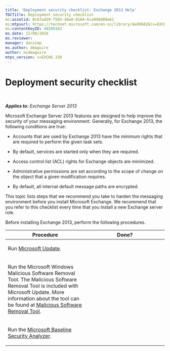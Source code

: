 ```yaml
---
title: 'Deployment security checklist: Exchange 2013 Help'
TOCTitle: Deployment security checklist
ms:assetid: 0cbfad59-f503-48a0-8184-6ca999d89e61
ms:mtpsurl: https://technet.microsoft.com/en-us/library/Aa996026(v=EXCHG.150)
ms:contentKeyID: 49289162
ms.date: 12/09/2016
ms.reviewer: 
manager: dansimp
ms.author: dmaguire
author: msdmaguire
mtps_version: v=EXCHG.150
---
```


# Deployment security checklist

 

_**Applies to:** Exchange Server 2013_


Microsoft Exchange Server 2013 features are designed to help improve the security of your messaging environment. Generally, for Exchange 2013, the following conditions are true:

  - Accounts that are used by Exchange 2013 have the minimum rights that are required to perform the given task sets.

  - By default, services are started only when they are required.

  - Access control list (ACL) rights for Exchange objects are minimized.

  - Administrative permissions are set according to the scope of change on the object that a given modification requires.

  - By default, all internal default message paths are encrypted.

This topic lists steps that we recommend you take to harden the messaging environment before you install Microsoft Exchange. We recommend that you refer to this checklist every time that you install a new Exchange server role.

Before installing Exchange 2013, perform the following procedures.


<table>
<colgroup>
<col style="width: 50%" />
<col style="width: 50%" />
</colgroup>
<thead>
<tr class="header">
<th>Procedure</th>
<th>Done?</th>
</tr>
</thead>
<tbody>
<tr class="odd">
<td><p>Run <a href="https://go.microsoft.com/fwlink/p/?linkid=54836">Microsoft Update</a>.</p></td>
<td><p> </p></td>
</tr>
<tr class="even">
<td><p>Run the Microsoft Windows Malicious Software Removal Tool. The Malicious Software Removal Tool is included with Microsoft Update. More information about the tool can be found at <a href="http://go.microsoft.com/fwlink/p/?linkid=73452">Malicious Software Removal Tool</a>.</p></td>
<td><p> </p></td>
</tr>
<tr class="odd">
<td><p>Run the <a href="https://go.microsoft.com/fwlink/p/?linkid=16526">Microsoft Baseline Security Analyzer</a>.</p></td>
<td><p> </p></td>
</tr>
</tbody>
</table>


